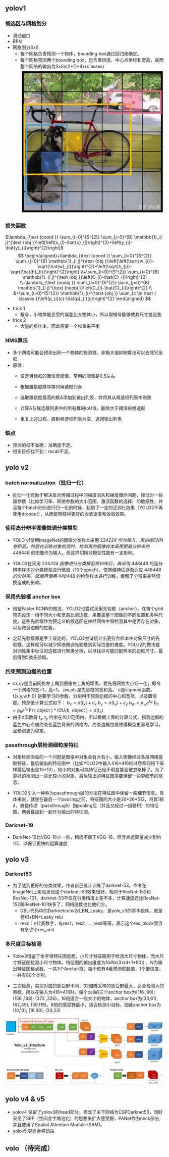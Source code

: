 ## yolov1
### 候选区与网格划分
- 滑动窗口
- RPN
- 网格划分SxS
  - 每个网格负责预测一个物体，bounding box通过回归来确定。
  - 每个网格预测两个bounding box，包含置信度，中心点坐标和宽高，故而整个网络的输出为SxSx(2*(1+4)+classes)
  ![](img/yolo1.jpg)
### 损失函数
$\lambda_{\text {coord }} \sum_{i=0}^{S^{2}} \sum_{j=0}^{B} \mathbb{1}_{i j}^{\text {obj }}\left[\left(x_{i}-\hat{x}_{i}\right)^{2}+\left(y_{i}-\hat{y}_{i}\right)^{2}\right]$
$$
\begin{aligned}+\lambda_{\text {coord }} \sum_{i=0}^{S^{2}} \sum_{j=0}^{B} \mathbb{1}_{i j}^{\text {obj }}\left[\left(\sqrt{w_{i}}-\sqrt{\hat{w}_{i}}\right)^{2}+\left(\sqrt{h_{i}}-\sqrt{\hat{h}_{i}}\right)^{2}\right] \\+\sum_{i=0}^{S^{2}} \sum_{j=0}^{B} \mathbb{1}_{i j}^{\text {obj }}\left(C_{i}-\hat{C}_{i}\right)^{2} \\+\lambda_{\text {noobj }} \sum_{i=0}^{S^{2}} \sum_{j=0}^{B} \mathbb{1}_{i j}^{\text {noobj }}\left(C_{i}-\hat{C}_{i}\right)^{2} \\ &+\sum_{i=0}^{S^{2}} \mathbb{1}_{i}^{\text {obj }} \sum_{c \in \text { classes }}\left(p_{i}(c)-\hat{p}_{i}(c)\right)^{2} \end{aligned}
$$
- trick 1
  - 根号，小物体能忍受的误差比大物体小，所以取根号能够使其尺寸接近些
- trick 2
  - 大量的负样本，因此需要一个权重来平衡

### NMS算法
- 多个网格可能会预测出同一个物体的检测框，非极大值抑制算法可以去除冗余框
- 原理：
  - 设定目标框的置信度阈值，常用的阈值是0.5左右

  - 根据置信度降序排列候选框列表

  - 选取置信度最高的框A添加到输出列表，并将其从候选框列表中删除

  - 计算A与候选框列表中的所有框的IoU值，删除大于阈值的候选框

  - 重复上述过程，直到候选框列表为空，返回输出列表

### 缺点
- 预测的框不准确：准确度不足。
- 很多目标找不到：recall不足。


## yolo v2
### batch normalization（批归一化）
- 批归一化有助于解决反向传播过程中的梯度消失和梯度爆炸问题，降低对一些超参数（比如学习率、网络参数的大小范围、激活函数的选择）的敏感性，并且每个batch分别进行归一化的时候，起到了一定的正则化效果（YOLO2不再使用dropout），从而能够获得更好的收敛速度和收敛效果。

### 使用高分辨率图像微调分类模型
- YOLO v1使用ImageNet的图像分类样本采用 224*224 作为输入，来训练CNN卷积层。然后在训练对象检测时，检测用的图像样本采用更高分辨率的 448*448 的图像作为输入。但这样切换对模型性能有一定影响。

- YOLO2在采用 224*224 图像进行分类模型预训练后，再采用 448*448 的高分辨率样本对分类模型进行微调（10个epoch），使网络特征逐渐适应 448*448 的分辨率。然后再使用 448*448 的检测样本进行训练，缓解了分辨率突然切换造成的影响。

### 采用先验框 anchor box
- 借鉴Faster RCNN的做法，YOLO2也尝试采用先验框（anchor）。在每个grid预先设定一组不同大小和宽高比的边框，来覆盖整个图像的不同位置和多种尺度，这些先验框作为预定义的候选区在神经网络中将检测其中是否存在对象，以及微调边框的位置。

- 之前先验框都是手工设定的，YOLO2尝试统计出更符合样本中对象尺寸的先验框，这样就可以减少网络微调先验框到实际位置的难度。YOLO2的做法是对训练集中标注的边框进行聚类分析，以寻找尽可能匹配样本的边框尺寸。最后得到5类先验框。

### 约束预测边框的位置
- cx,cy是当前网格左上角到图像左上角的距离，要先将网格大小归一化，即令一个网格的宽=1，高=1。 pw,ph 是先验框的宽和高。 σ是sigmoid函数。 t{x,y,w,h,0} 是要学习的参数，分别用于预测边框的中心和宽高，以及置信度。预测值计算公式如下：
    $b_{x}=\sigma\left(t_{x}\right)+c_{x}$
    $b_{y}=\sigma\left(t_{y}\right)+c_{y}$
    $b_{w}=p_{w} e^{t_{w}}$
    $b_{h}=p_{h} e^{t_{h}}$
    $\operatorname{Pr}($ object $) * I O U(b$, object $)=\sigma\left(t_{o}\right)$
- 由于σ函数将 $t_x, t_y$ 约束在(0,1)范围内，所以根据上面的计算公式，预测边框的蓝色中心点被约束在蓝色背景的网格内。约束边框位置使得模型更容易学习，且预测更为稳定。

### passthrough层检测细粒度特征
- 对象检测面临的一个问题是图像中对象会有大有小，输入图像经过多层网络提取特征，最后输出的特征图中（比如YOLO2中输入416\*416经过卷积网络下采样最后输出是13\*13），较小的对象可能特征已经不明显甚至被忽略掉了。为了更好的检测出一些比较小的对象，最后输出的特征图需要保留一些更细节的信息。

- YOLO2引入一种称为passthrough层的方法在特征图中保留一些细节信息。具体来说，就是在最后一个pooling之前，特征图的大小是26\*26\*512，将其1拆4，直接传递（passthrough）到pooling后（并且又经过一组卷积）的特征图，两者叠加到一起作为输出的特征图。

### Darknet-19
- DarkNet-19比VGG-16小一些，精度不弱于VGG-16，但浮点运算量减少到约1/5，以保证更快的运算速度

## yolo v3
### Darknet53
- 为了达到更好的分类效果，作者自己设计训练了darknet-53。作者在ImageNet上实验发现这个darknet-53效果很好，相对于ResNet-152和ResNet-101，darknet-53不仅在分类精度上差不多，计算速度还比ResNet-152和ResNet-101快多了，网络层数也比他们少。
  - DBL:代码中的Darknetconv2d_BN_Leaky，是yolo_v3的基本组件。就是卷积+BN+Leaky relu
  - resn：n代表数字，有res1，res2, … ,res8等等，表示这个res_block里含有多少个res_unit

### 多尺度目标检测
- Yolov3借鉴了金字塔特征图思想，小尺寸特征图用于检测大尺寸物体，而大尺寸特征图检测小尺寸物体。特征图的输出维度为NxNx(3x(4+1+80)) ，N为输出特征图格点数，一共3个Anchor框，每个框有4维预测框数值，1个置信度。一共有80个类别。

- 三次检测，每次对应的感受野不同，32倍降采样的感受野最大，适合检测大的目标，所以在输入为416×416时，每个cell的三个anchor box为(116 ,90); (156 ,198); (373 ,326)。16倍适合一般大小的物体，anchor box为(30,61); (62,45); (59,119)。8倍的感受野最小，适合检测小目标，因此anchor box为(10,13); (16,30); (33,23)

![](img/yolo3.png)

## yolo v4 & v5
- yolov4 保留了yolov3的head部分，修改了主干网络为CSPDarknet53，同时采用了SPP（空间金字塔池化）的思想来扩大感受野，PANet作为neck部分,并且使用了Spatial Attention Module (SAM)。
- yolov5 更适合移动端

## volo （待完成）